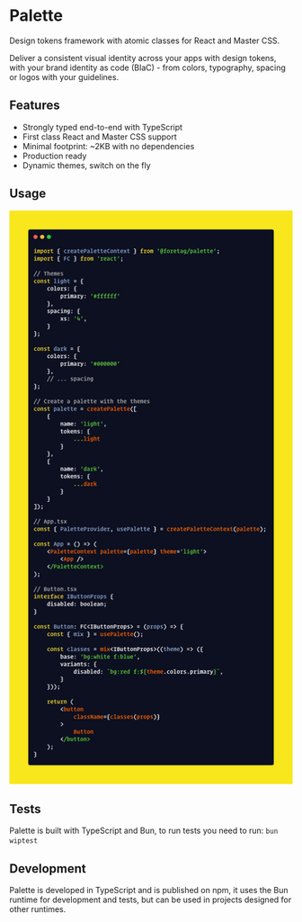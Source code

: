 # Palette

Design tokens framework with atomic classes for React and Master CSS.

Deliver a consistent visual identity across your apps with design tokens, with your brand identity as code (BIaC) - from colors, typography, spacing or logos with your guidelines.

## Features

- Strongly typed end-to-end with TypeScript
- First class React and Master CSS support
- Minimal footprint: ~2KB with no dependencies
- Production ready
- Dynamic themes, switch on the fly

## Usage

![TSX Example](./assets/preview.png)

## Tests

Palette is built with TypeScript and Bun, to run tests you need to run: `bun wiptest`

## Development

Palette is developed in TypeScript and is published on npm, it uses the Bun runtime for development and tests, but can be used in projects designed for other runtimes.